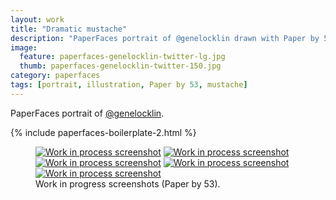 ```yaml
---
layout: work
title: "Dramatic mustache"
description: "PaperFaces portrait of @genelocklin drawn with Paper by 53 on an iPad."
image: 
  feature: paperfaces-genelocklin-twitter-lg.jpg
  thumb: paperfaces-genelocklin-twitter-150.jpg
category: paperfaces
tags: [portrait, illustration, Paper by 53, mustache]
---
```


PaperFaces portrait of [@genelocklin](http://twitter.com/genelocklin).

{% include paperfaces-boilerplate-2.html %}

<figure class="half">
	<a href="{{ site.url }}/images/paperfaces-genelocklin-process-1-lg.jpg"><img src="{{ site.url }}/images/paperfaces-genelocklin-process-1-600.jpg" alt="Work in process screenshot"></a>
	<a href="{{ site.url }}/images/paperfaces-genelocklin-process-2-lg.jpg"><img src="{{ site.url }}/images/paperfaces-genelocklin-process-2-600.jpg" alt="Work in process screenshot"></a>
	<a href="{{ site.url }}/images/paperfaces-genelocklin-process-3-lg.jpg"><img src="{{ site.url }}/images/paperfaces-genelocklin-process-3-600.jpg" alt="Work in process screenshot"></a>
	<a href="{{ site.url }}/images/paperfaces-genelocklin-process-4-lg.jpg"><img src="{{ site.url }}/images/paperfaces-genelocklin-process-4-600.jpg" alt="Work in process screenshot"></a>
	<a href="{{ site.url }}/images/paperfaces-genelocklin-process-5-lg.jpg"><img src="{{ site.url }}/images/paperfaces-genelocklin-process-5-600.jpg" alt="Work in process screenshot"></a>
	<figcaption>Work in progress screenshots (Paper by 53).</figcaption>
</figure>